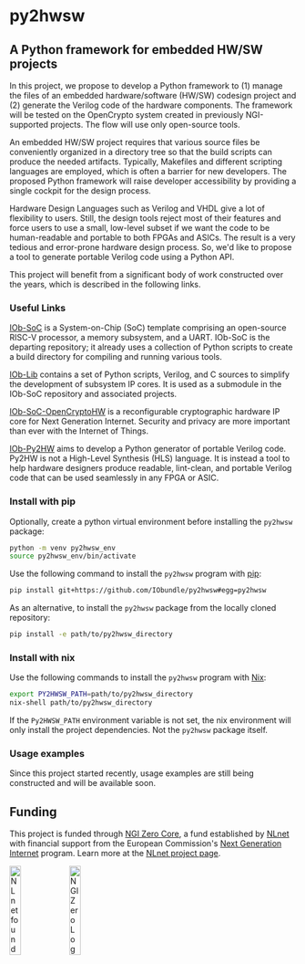 <!--
SPDX-FileCopyrightText: 2024 IObundle

SPDX-License-Identifier: MIT
-->

# py2hwsw

## A Python framework for embedded HW/SW projects

In this project, we propose to develop a Python framework to (1) manage the
files of an embedded hardware/software (HW/SW) codesign project and (2) generate
the Verilog code of the hardware components. The framework will be tested on the
OpenCrypto system created in previously NGI-supported projects. The flow will
use only open-source tools.

An embedded HW/SW project requires that various source files be conveniently
organized in a directory tree so that the build scripts can produce the needed
artifacts. Typically, Makefiles and different scripting languages are employed,
which is often a barrier for new developers. The proposed Python framework will
raise developer accessibility by providing a single cockpit for the design
process.

Hardware Design Languages such as Verilog and VHDL give a lot of flexibility to
users. Still, the design tools reject most of their features and force users to
use a small, low-level subset if we want the code to be human-readable and
portable to both FPGAs and ASICs. The result is a very tedious and error-prone
hardware design process. So, we'd like to propose a tool to generate portable Verilog
code using a Python API.

This project will benefit from a significant body of work constructed over the years, which is described in the following links.


### Useful Links

[IOb-SoC](https://github.com/IObundle/iob-soc) is a System-on-Chip (SoC) template comprising an open-source RISC-V processor, a memory subsystem, and a UART.
IOb-SoC is the departing repository; it already uses a collection of Python scripts to create a build directory for compiling and running various tools.


[IOb-Lib](https://github.com/IObundle/iob-lib.git) contains a set of Python scripts, Verilog, and C sources to simplify the development of subsystem IP cores.
It is used as a submodule in the IOb-SoC repository and associated projects.


[IOb-SoC-OpenCryptoHW](https://github.com/IObundle/iob-soc-opencryptohw.git) is a reconfigurable cryptographic hardware IP core for Next Generation Internet.
Security and privacy are more important than ever with the Internet of Things.


[IOb-Py2HW](https://github.com/IObundle/iob-py2hw.git) aims to develop a Python generator of portable Verilog code. Py2HW is not a High-Level Synthesis (HLS) language. It is instead a tool to help hardware designers produce readable, lint-clean, and portable Verilog code that can be used seamlessly in any FPGA or ASIC. 

### Install with pip

Optionally, create a python virtual environment before installing the `py2hwsw` package:
```bash
python -m venv py2hwsw_env
source py2hwsw_env/bin/activate
```

Use the following command to install the `py2hwsw` program with [pip](https://pip.pypa.io/en/stable/):
```bash
pip install git+https://github.com/IObundle/py2hwsw#egg=py2hwsw
```

As an alternative, to install the `py2hwsw` package from the locally cloned repository:
```bash
pip install -e path/to/py2hwsw_directory
```

### Install with nix

Use the following commands to install the `py2hwsw` program with [Nix](https://nixos.org/):
```bash
export PY2HWSW_PATH=path/to/py2hwsw_directory
nix-shell path/to/py2hwsw_directory
```

If the `Py2HWSW_PATH` environment variable is not set, the nix environment will only install the project dependencies. Not the `py2hwsw` package itself.


### Usage examples

Since this project started recently, usage examples are still being constructed and will be available soon.

## Funding

This project is funded through [NGI Zero Core](https://nlnet.nl/core), a fund established by [NLnet](https://nlnet.nl) with financial support from the European Commission's [Next Generation Internet](https://ngi.eu) program. Learn more at the [NLnet project page](https://nlnet.nl/project/Py2HWSW).

[<img src="https://nlnet.nl/logo/banner.png" alt="NLnet foundation logo" width="20%" />](https://nlnet.nl)
[<img src="https://nlnet.nl/image/logos/NGI0_tag.svg" alt="NGI Zero Logo" width="20%" />](https://nlnet.nl/core)

